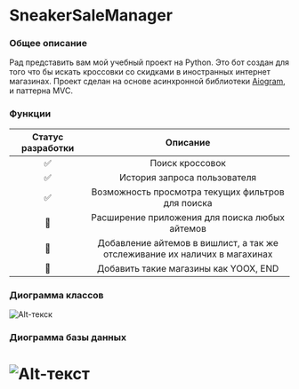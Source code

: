 __SneakerSaleManager__
===  
### Общее описание 

Рад представить вам мой учебный проект на Python.
Это бот создан для того что бы искать кроссовки со скидками в иностранных интернет магазинах.
Проект сделан на основе асинхронной библиотеки [Aiogram](https://github.com/aiogram/aiogram), и паттерна MVC.

### Функции

| Статус разработки| Описание| 
|:----------------:|:---------:|
| ✅ | Поиск кроссовок | 
| ✅ | История запроса пользователя | 
| ✅ | Возможность просмотра текущих фильтров для поиска | 
| 🔲 | Расширение приложения для поиска любых айтемов| 
| 🔲 | Добавление айтемов в вишлист, а так же отслеживание их наличих в магахинах  | 
| 🔲 | Добавить такие магазины как YOOX, END| 

### Диограмма классов
![Alt-текск](https://sun9-5.userapi.com/impg/HOr4ouAgqNwjoeJVVu6Of7foUCIwX42bzRU3TQ/XBgpodlKFXM.jpg?size=2560x1566&quality=96&sign=cb8aeb0b12b23894f128cb63739cc34f&type=album "Диограмма классов")
### Диограмма базы данных
![Alt-текст](https://sun9-9.userapi.com/impg/Xz1EPlcFr6zr_JfhAlwYTSjA0vpH6xfc_RhuQQ/nkVE57OR3AA.jpg?size=668x400&quality=96&sign=e3edce615bd0ecae98c56c508898bf38&type=album "Диограмма БД")
=======


